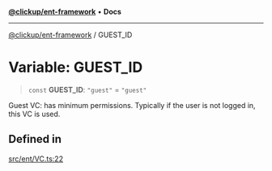 [**@clickup/ent-framework**](../README.md) • **Docs**

***

[@clickup/ent-framework](../globals.md) / GUEST\_ID

# Variable: GUEST\_ID

> `const` **GUEST\_ID**: `"guest"` = `"guest"`

Guest VC: has minimum permissions. Typically if the user is not logged in,
this VC is used.

## Defined in

[src/ent/VC.ts:22](https://github.com/clickup/ent-framework/blob/master/src/ent/VC.ts#L22)
